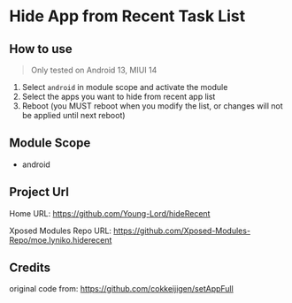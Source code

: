 # Hide App from Recent Task List

## How to use

> Only tested on Android 13, MIUI 14

1. Select `android` in module scope and activate the module
2. Select the apps you want to hide from recent app list
3. Reboot (you MUST reboot when you modify the list, or changes will not be applied until next reboot)

## Module Scope

- android

## Project Url

Home URL: <https://github.com/Young-Lord/hideRecent>

Xposed Modules Repo URL: <https://github.com/Xposed-Modules-Repo/moe.lyniko.hiderecent>

## Credits

original code from: <https://github.com/cokkeijigen/setAppFull>
